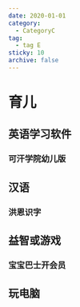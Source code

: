 ```yaml
---
date: 2020-01-01
category:
  - CategoryC
tag:
  - tag E
sticky: 10
archive: false
---
```


# 育儿

## 英语学习软件

### 可汗学院幼儿版

## 汉语

### 洪恩识字

## 益智或游戏

### 宝宝巴士开会员

## 玩电脑
